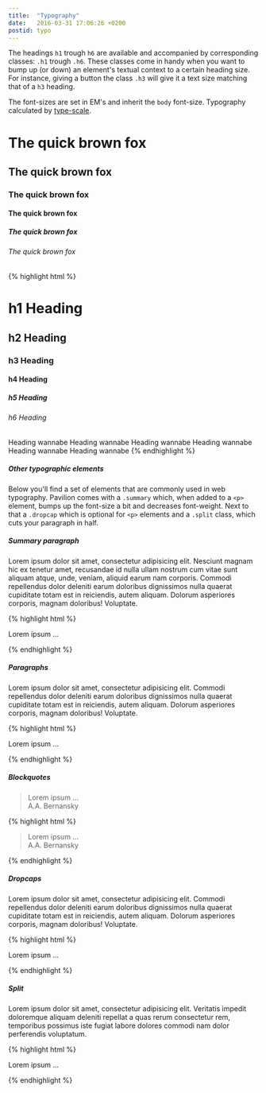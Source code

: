 ```yaml
---
title:  "Typography"
date:   2016-03-31 17:06:26 +0200
postid: typo
---
```

The headings `h1` trough `h6` are available and accompanied by corresponding classes: `.h1` trough `.h6`.
These classes come in handy when you want to bump up (or down) an element's textual context to a certain heading size. For instance, giving a button the class `.h3` will give it a text size
matching that of a `h3` heading.

The font-sizes are set in EM's and inherit the `body` font-size. 
Typography calculated by [type-scale](http://type-scale.com/).

<div class="typo-example-no-margin">

<h1>The quick brown fox</h1> 
<h2>The quick brown fox</h2> 
<h3>The quick brown fox</h3> 
<h4>The quick brown fox</h4> 
<h5 class="not-bold">The quick brown fox</h5> 
<h6>The quick brown fox</h6> 
    
</div>

{% highlight html %}
<!-- Heading tags -->
<h1>h1 Heading</h1> <!-- font-size: 3.157em; margin-top: 0; -->
<h2>h2 Heading</h2> <!-- font-size: 2.369em; -->
<h3>h3 Heading</h3> <!-- font-size: 1.777em; -->
<h4>h4 Heading</h4> <!-- font-size: 1.333em; -->
<h5>h5 Heading</h5> <!-- font-size: 1em; font-weight: bold; -->
<h6>h6 Heading</h6> <!-- font-size: 0.75em; -->

<!-- Heading classes -->
<span class="h1">Heading wannabe</span>
<span class="h2">Heading wannabe</span>
<span class="h3">Heading wannabe</span>
<span class="h4">Heading wannabe</span>
<span class="h5">Heading wannabe</span>
<span class="h6">Heading wannabe</span>
{% endhighlight %}

##### Other typographic elements
Below you'll find a set of elements that are commonly used in web typography.
Pavilion comes with a `.summary` which, when added to a `<p>` element, bumps up the font-size a bit and decreases font-weight.
Next to that a `.dropcap` which is optional for `<p>` elements and a `.split` class, which cuts your
paragraph in half.

##### Summary paragraph 

<p class="summary">Lorem ipsum dolor sit amet, consectetur adipisicing elit. Nesciunt magnam hic ex tenetur amet, recusandae id nulla ullam nostrum cum vitae sunt aliquam atque, unde, veniam, aliquid earum nam corporis.
Commodi repellendus dolor deleniti earum doloribus dignissimos nulla quaerat cupiditate totam est in reiciendis, autem aliquam. Dolorum asperiores corporis, magnam doloribus! Voluptate.</p>
{% highlight html %}
<!-- Bumps up the font-size and decreases font-weight -->
<p class="summary">Lorem ipsum ...</p>
{% endhighlight %}


##### Paragraphs
<p>Lorem ipsum dolor sit amet, consectetur adipisicing elit. Commodi repellendus dolor deleniti earum doloribus dignissimos nulla quaerat cupiditate totam est in reiciendis, autem aliquam. Dolorum asperiores corporis, magnam doloribus! Voluptate.</p>
{% highlight html %}
<!-- Standard paragraph -->
<p>Lorem ipsum ...</p>
{% endhighlight %}


##### Blockquotes 
<blockquote>Lorem ipsum ...
    <footer>A.A. Bernansky</footer>
</blockquote>

{% highlight html %}
<blockquote>Lorem ipsum ...
    <footer>A.A. Bernansky</footer>
</blockquote>
{% endhighlight %}

##### Dropcaps 
<p class="dropcap">Lorem ipsum dolor sit amet, consectetur adipisicing elit. Commodi repellendus dolor deleniti earum doloribus dignissimos nulla quaerat cupiditate totam est in reiciendis, autem aliquam. Dolorum asperiores corporis, magnam doloribus! Voluptate.</p>
{% highlight html %}
<p class="dropcap">Lorem ipsum ...</p>
{% endhighlight %}

##### Split
<p class="split">Lorem ipsum dolor sit amet, consectetur adipisicing elit. Veritatis impedit doloremque aliquam deleniti repellat a quas rerum consectetur rem, temporibus possimus iste fugiat labore dolores commodi nam dolor perferendis voluptatum.</p>
{% highlight html %}
<!-- Breaks a text element into two columns until $phone-landscape-size is reached -->
<p class="split">Lorem ipsum ...</p>
{% endhighlight %}